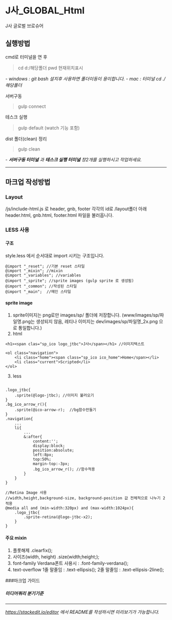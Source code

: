 # J사_GLOBAL_Html

J사 글로벌 브로슈어

## 실행방법

cmd로 터미널을 연 후
> cd d:/해당폴더
> pwd  현재위치표시

*- windows : git bash 설치후 사용하면 폴더이동이 용이합니다.*
*- mac : 터미널 cd ./해당폴더*

서버구동
> gulp connect

테스크 실행
> gulp default  (watch 기능 포함)

dist 폴더(clean) 정리
> gulp clean

*- **서버구동 터미널*** *과 **테스크 실행 터미널** 창2개를 실행하시고 작업하세요.*

---

## 마크업 작성방법
### Layout
/js/include-html.js 로 header, gnb, footer 각각의 id로
/layout폴더 아래 header.html, gnb.html, footer.html 파일을 불러옵니다.

### LESS 사용
#### **구조**
style.less 에서 순서대로 import 시키는 구조입니다.

```
@import "_reset"; //기본 reset 스타일
@import "_mixin"; //mixin
@import "_variables"; //variables
@import "_sprite"; //sprite images (gulp sprite 로 생성됨)
@import "_common"; //작성된 스타일
@import "_main";  //메인 스타일
```

#### **sprite image**
 1. sprite이미지는 png로만 images/sp/ 폴더에 저장합니다. (www/images/sp/파일명.png는 생성되지 않음, 레티나 이미지는 dev/images/sp/파일명_2x.png 으로 통일합니다.)
 2. html

```
<h1><span clas="sp_ico logo_jtbc">J사</span></h1> //이미지텍스트

<ol class="navigation">
	<li class="home"><span class="sp_ico ico_home">Home</span></li>
	<li class="current">Scripted</li>
</ol>
```

 3. less

```

.logo_jtbc{
    .sprite(@logo-jtbc); //이미지 불러오기
}
.bg_ico_arrow_r(){
	.sprite(@ico-arrow-r);  //bg함수만들기
}
.navigation{
	...
	li{
		...
		&:after{
			content:'';
			display:block;
			position:absolute;
			left:8px;
			top:50%;
			margin-top:-3px;
			.bg_ico_arrow_r(); //함수적용
		}
	}
}

//Retina Image 사용
//width,height,background-size, background-position 값 전체적으로 나누기 2 적용
@media all and (min-width:320px) and (max-width:1024px){
	.logo_jtbc{
		.sprite-retina(@logo-jtbc-x2);
	}
}
```

#### **주요 mixin**
 1. 플롯해제
 .clearfix();
 2. 사이즈(width, height)
 .size(width;height;);
 3. font-family
 Verdana폰트 사용시 : .font-family-verdana();
 4. text-overflow
  1줄 말줄임 : .text-ellipsis();
  2줄 말줄임 : .text-ellipsis-2line();

###마크업 가이드
##### 미디어쿼리 분기기준

---

*https://stackedit.io/editor 에서 README를 작성하시면 미리보기가 가능합니다.*
